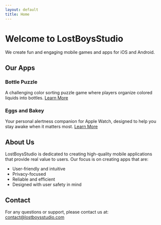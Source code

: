 ```yaml
---
layout: default
title: Home
---
```


# Welcome to LostBoysStudio

We create fun and engaging mobile games and apps for iOS and Android.

## Our Apps

### Bottle Puzzle
A challenging color sorting puzzle game where players organize colored liquids into bottles.
[Learn More](/apps/bottle-puzzle/)

### Eggs and Bakey
Your personal alertness companion for Apple Watch, designed to help you stay awake when it matters most.
[Learn More](/apps/eggs-and-bakey/)

## About Us

LostBoysStudio is dedicated to creating high-quality mobile applications that provide real value to users. Our focus is on creating apps that are:
- User-friendly and intuitive
- Privacy-focused
- Reliable and efficient
- Designed with user safety in mind

## Contact

For any questions or support, please contact us at:
contact@lostboysstudio.com 